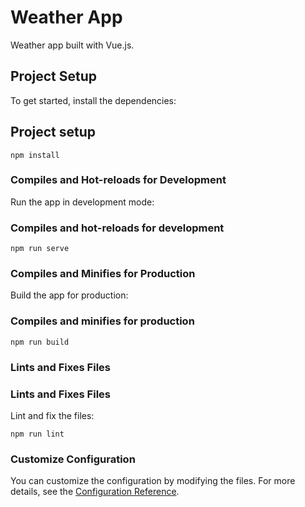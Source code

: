 # Weather App

Weather app built with Vue.js.

## Project Setup

To get started, install the dependencies:

## Project setup

```
npm install
```

### Compiles and Hot-reloads for Development

Run the app in development mode:

### Compiles and hot-reloads for development

```
npm run serve
```

### Compiles and Minifies for Production

Build the app for production:

### Compiles and minifies for production

```
npm run build
```

### Lints and Fixes Files

### Lints and Fixes Files

Lint and fix the files:

```
npm run lint
```

### Customize Configuration

You can customize the configuration by modifying the files. For more details, see the [Configuration Reference](https://cli.vuejs.org/config/).
